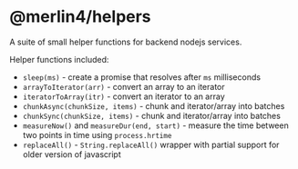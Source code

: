 # @merlin4/helpers

A suite of small helper functions for backend nodejs services.

Helper functions included:

- `sleep(ms)` - create a promise that resolves after `ms` milliseconds
- `arrayToIterator(arr)` - convert an array to an iterator
- `iteratorToArray(itr)` - convert an iterator to an array
- `chunkAsync(chunkSize, items)` - chunk and iterator/array into batches
- `chunkSync(chunkSize, items)` - chunk and iterator/array into batches
- `measureNow()` and `measureDur(end, start)` - measure the time between two points in time using `process.hrtime`
- `replaceAll()` - `String.replaceAll()` wrapper with partial support for older version of javascript
